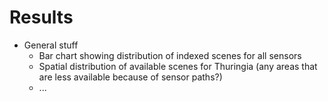 # Results

- General stuff
  - Bar chart showing distribution of indexed scenes for all sensors
  - Spatial distribution of available scenes for Thuringia (any areas that are less available because of sensor paths?)
  - ...

